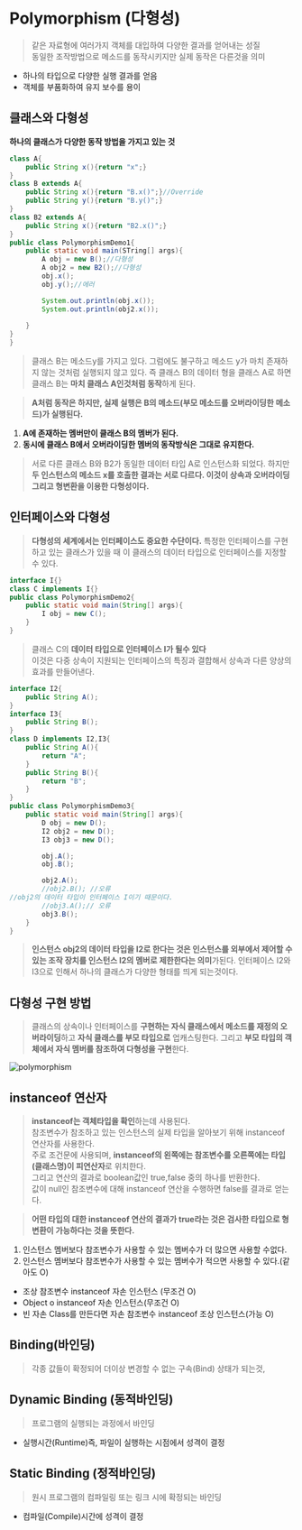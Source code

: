 # Polymorphism (다형성)
>같은 자료형에 여러가지 객체를 대입하여 다양한 결과를 얻어내는 성질<br>동일한 조작방법으로 메소드를 동작시키지만 실제 동작은 다른것을 의미
- 하나의 타입으로 다양한 실행 결과를 얻음
- 객체를 부품화하여 유지 보수를 용이

## 클래스와 다형성
**하나의 클래스가 다양한 동작 방법을 가지고 있는 것**
```java
class A{
    public String x(){return "x";}
}
class B extends A{
    public String x(){return "B.x()";}//Override
    public String y(){return "B.y()";}
}
class B2 extends A{
    public String x(){return "B2.x()";}
}
public class PolymorphismDemo1{
    public static void main(STring[] args){
        A obj = new B();//다형성
        A obj2 = new B2();//다형성
        obj.x();
        obj.y();//에러

        System.out.println(obj.x());
        System.out.println(obj2.x());
        
    }
}
}
```
>클래스 B는 메소드y를 가지고 있다. 그럼에도 불구하고 메소드 y가 마치 존재하지 않는 것처럼 실행되지 않고 있다. 즉 클래스 B의 데이터 형을 클래스 A로 하면 클래스 B는 **마치 클래스 A인것처럼 동작**하게 된다.

>**A처럼 동작은 하지만, 실제 실행은 B의 메소드(부모 메소드를 오버라이딩한 메소드)가 실행된다.**

1. **A에 존재하는 멤버만이 클래스 B의 멤버가 된다.**
2. **동시에 클래스 B에서 오버라이딩한 멤버의 동작방식은 그대로 유지한다.**

>서로 다른 클래스 B와 B2가 동일한 데이터 타입 A로 인스턴스화 되었다. 하지만 **두 인스턴스의 메소드 x를 호출한 결과는 서로 다르다. 이것이 상속과 오버라이딩 그리고 형변환을 이용한 다형성이다.**

## 인터페이스와 다형성
>**다형성의 세계에서는 인터페이스도 중요한 수단이다.** 특정한 인터페이스를 구현하고 있는 클래스가 있을 때 이 클래스의 데이터 타입으로 인터페이스를 지정할 수 있다.

```java
interface I{}
class C implements I{}
public class PolymorphismDemo2{
    public static void main(String[] args){
        I obj = new C();
    }
}
```
> 클래스 C의 **데이터 타입으로 인터페이스 I가 될수 있다** <br> 이것은 다중 상속이 지원되는 인터페이스의 특징과 결합해서 상속과 다른 양상의 효과를 만들어낸다.

```java
interface I2{
    public String A();
}
interface I3{
    public String B();
}
class D implements I2,I3{
    public String A(){
        return "A";
    }
    public String B(){
        return "B";
    }
}
public class PolymorphismDemo3{
    public static void main(String[] args){
        D obj = new D();
        I2 obj2 = new D();
        I3 obj3 = new D();

        obj.A();
        obj.B();

        obj2.A();
        //obj2.B(); //오류
//obj2의 데이터 타입이 인터페이스 I이기 때문이다.
        //obj3.A();// 오류
        obj3.B();
    }
}
```
> **인스턴스 obj2의 데이터 타입을 I2로 한다는 것은 인스턴스를 외부에서 제어할 수 있는 조작 장치를 인스턴스 I2의 멤버로 제한한다는 의미**가된다. 인터페이스 I2와 I3으로 인해서 하나의 클래스가 다양한 형태를 띄게 되는것이다.

## 다형성 구현 방법
>클래스의 상속이나 인터페이스를 **구현하는 자식 클래스에서 메소드를 재정의 오버라이딩**하고 **자식 클래스를 부모 타입으로** 업캐스팅한다. 그리고 **부모 타입의 객체에서 자식 멤버를 참조하여 다형성을 구현**한다.

![polymorphism](https://user-images.githubusercontent.com/60641307/75655061-665d3d80-5ca4-11ea-9c8f-9d8979ae42ce.jpg)

## instanceof 연산자
>**instanceof는 객체타입을 확인**하는데 사용된다.<br> 참조변수가 참조하고 있는 인스턴스의 실제 타입을 알아보기 위해 instanceof 연산자를 사용한다.<br> 주로 조건문에 사용되며, **instanceof의 왼쪽에는 참조변수를 오른쪽에는 타입(클래스명)이 피연산자**로 위치한다. <br>그리고 연산의 결과로 boolean값인 true,false 중의 하나를 반환한다.<br>
>값이 null인 참조변수에 대해 instanceof 연산을 수행하면 false를 결과로 얻는다.

>**어떤 타입의 대한 instanceof 연산의 결과가 true라는 것은 검사한 타입으로 형변환이 가능하다는 것을 뜻한다.**
1. 인스턴스 멤버보다 참조변수가 사용할 수 있는 멤버수가 더 많으면 사용할 수없다.
2. 인스턴스 멤버보다 참조변수가 사용할 수 있는 멤버수가 적으면 사용할 수 있다.(같아도 O)
- 조상 참조변수 instanceof 자손 인스턴스 (무조건 O)
- Object o instanceof 자손 인스턴스(무조건 O)
- 빈 자손 Class를 만든다면 자손 참조변수 instanceof 조상 인스턴스(가능 O)
## Binding(바인딩)
>각종 값들이 확정되어 더이상 변경할 수 없는 구속(Bind) 상태가 되는것,
## Dynamic Binding (동적바인딩)
>프로그램의 실행되는 과정에서 바인딩
- 실행시간(Runtime)즉, 파일이 실행하는 시점에서 성격이 결정

## Static Binding (정적바인딩)
>원시 프로그램의 컴파일링 또는 링크 시에 확정되는 바인딩
- 컴파일(Compile)시간에 성격이 결정